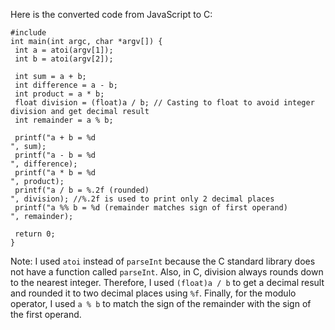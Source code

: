 Here is the converted code from JavaScript to C:
```
#include 
int main(int argc, char *argv[]) {
 int a = atoi(argv[1]);
 int b = atoi(argv[2]);
 
 int sum = a + b;
 int difference = a - b;
 int product = a * b;
 float division = (float)a / b; // Casting to float to avoid integer division and get decimal result
 int remainder = a % b;
 
 printf("a + b = %d
", sum);
 printf("a - b = %d
", difference);
 printf("a * b = %d
", product);
 printf("a / b = %.2f (rounded)
", division); //%.2f is used to print only 2 decimal places
 printf("a %% b = %d (remainder matches sign of first operand)
", remainder);
 
 return 0;
}
```
Note: I used `atoi` instead of `parseInt` because the C standard library does not have a function called `parseInt`. Also, in C, division always rounds down to the nearest integer. Therefore, I used `(float)a / b` to get a decimal result and rounded it to two decimal places using `%f`. Finally, for the modulo operator, I used `a % b` to match the sign of the remainder with the sign of the first operand.

